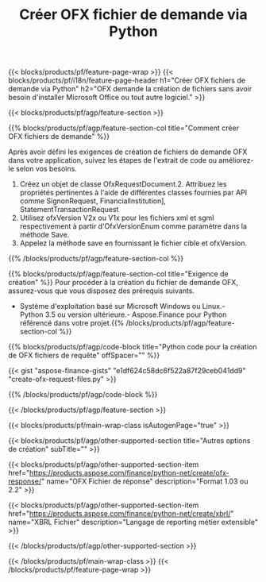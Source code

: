 ﻿---
title: Créer OFX fichier de demande via Python
description: Exemple de code pour la création du fichier de requête OFX. Utilisez l'exemple de code API pour la génération de fichiers de requête par lot OFX dans les applications basées sur Python. 
url: /fr/python-net/create/ofx-request/
family: finance
platformtag: python
feature: create
informat: OFX Request
outformat: 
otherformats: OFX Response
---
{{< blocks/products/pf/feature-page-wrap >}}
{{< blocks/products/pf/i18n/feature-page-header h1="Créer OFX fichiers de demande via Python" h2="OFX demande la création de fichiers sans avoir besoin d\'installer Microsoft Office ou tout autre logiciel." >}}

{{< blocks/products/pf/agp/feature-section >}}

{{% blocks/products/pf/agp/feature-section-col title="Comment créer OFX fichiers de demande" %}}

Après avoir défini les exigences de création de fichiers de demande OFX dans votre application, suivez les étapes de l'extrait de code ou améliorez-le selon vos besoins.

1. Créez un objet de classe OfxRequestDocument.2. Attribuez les propriétés pertinentes à l'aide de différentes classes fournies par API comme SignonRequest, FinancialInstitution], StatementTransactionRequest
3. Utilisez ofxVersion V2x ou V1x pour les fichiers xml et sgml respectivement à partir d'OfxVersionEnum comme paramètre dans la méthode Save.
4. Appelez la méthode save en fournissant le fichier cible et ofxVersion.

{{% /blocks/products/pf/agp/feature-section-col %}}

{{% blocks/products/pf/agp/feature-section-col title="Exigence de création" %}}
Pour procéder à la création du fichier de demande OFX, assurez-vous que vous disposez des prérequis suivants. 
- Système d'exploitation basé sur Microsoft Windows ou Linux.- Python 3.5 ou version ultérieure.- Aspose.Finance pour Python référencé dans votre projet.{{% /blocks/products/pf/agp/feature-section-col %}}

{{% blocks/products/pf/agp/code-block title="Python code pour la création de OFX fichiers de requête" offSpacer="" %}}

{{< gist "aspose-finance-gists" "e1df624c58dc6f522a87f29ceb041dd9" "create-ofx-request-files.py" >}}

{{% /blocks/products/pf/agp/code-block %}}

{{< /blocks/products/pf/agp/feature-section >}}

{{< blocks/products/pf/main-wrap-class isAutogenPage="true" >}}

{{< blocks/products/pf/agp/other-supported-section title="Autres options de création" subTitle="" >}}

{{< blocks/products/pf/agp/other-supported-section-item href="https://products.aspose.com/finance/python-net/create/ofx-response/" name="OFX Fichier de réponse" description="Format 1.03 ou 2.2" >}}

{{< blocks/products/pf/agp/other-supported-section-item href="https://products.aspose.com/finance/python-net/create/xbrl/" name="XBRL Fichier" description="Langage de reporting métier extensible" >}}


{{< /blocks/products/pf/agp/other-supported-section >}}

{{< /blocks/products/pf/main-wrap-class >}}
{{< /blocks/products/pf/feature-page-wrap >}}